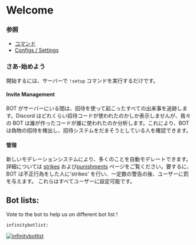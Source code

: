 # Welcome

### 参照

* [コマンド](references/commands.md)
* [Configs / Settings](references/settings.md)

### さあ-始めよう

開始するには、サーバーで `!setup` コマンドを実行するだけです。

#### Invite Management

BOT がサーバーにいる間は、招待を使って起こったすべての出来事を追跡します。Discord はどれくらい招待コードが使われたのかしか表示しませんが、我々の BOT は誰が作ったコードが誰に使われたのか分析します。これにより、BOT は偽物の招待を検出し、招待システムをだまそうとしている人を確認できます。

#### 管理

新しいモデレーションシステムにより、多くのことを自動モデレートできます。詳細については [strikes](/ja/modules/moderation/strikes.md) および[punishments](modules/moderation-1/punishments.md) ページをご覧ください。要するに、BOT は不正行為をした人に'strikes' を行い、一定数の警告の後、ユーザーに罰を与えます。 これらはすべてユーザーに設定可能です。

## Bot lists:

Vote to the bot to help us on different bot list !

`infinitybotlist:`

[![infinitybotlist](https://infinitybotlist.com/bots/617497548743245835/widget?size=large)](https://infinitybotlist.com/bots/617497548743245835/vote)

